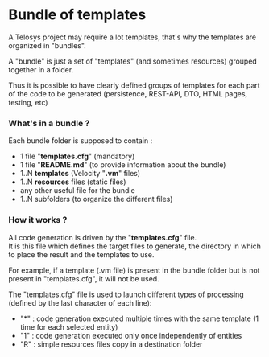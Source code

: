 # Bundle of templates

A Telosys project may require a lot templates, that's why the templates are organized in "bundles".

A "bundle" is just a set of "templates" \(and sometimes resources\) grouped together in a folder.

Thus it is possible to have clearly defined groups of templates for each part of the code to be generated \(persistence, REST-API, DTO, HTML pages, testing, etc\)

### What's in a bundle ?

Each bundle folder is supposed to contain :

* 1 file "**templates.cfg**" \(mandatory\)
* 1 file "**README.md**" \(to provide information about the bundle\)
* 1..N **templates** \(Velocity "**.vm**" files\)
* 1..N **resources** files \(static files\)
* any other useful file for the bundle
* 1..N subfolders \(to organize the different files\)

### How it works ?

All code generation is driven by the "**templates.cfg**" file.  
It is this file which defines the target files to generate, the directory in which to place the result and the templates to use.

For example, if a template \(.vm file\) is present in the bundle folder but is not present in "templates.cfg", it will not be used.

The "templates.cfg" file is used to launch different types of processing \(defined by the last character of each line\):

* "\*" : code generation executed multiple times with the same template \(1 time for each selected entity\)
* "1" : code generation executed only once independently of entities 
* "R" : simple resources files copy in a destination folder 



